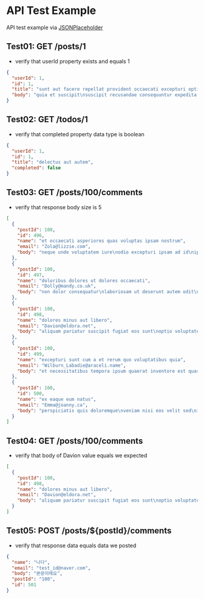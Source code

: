 # API Test Example
API test example via [JSONPlaceholder](https://jsonplaceholder.typicode.com)

## Test01: GET /posts/1
- verify that userId property exists and equals 1
```json
{
  "userId": 1,
  "id": 1,
  "title": "sunt aut facere repellat provident occaecati excepturi optio reprehenderit",
  "body": "quia et suscipit\nsuscipit recusandae consequuntur expedita et cum\nreprehenderit molestiae ut ut quas totam\nnostrum rerum est autem sunt rem eveniet architecto"
}
```

## Test02: GET /todos/1
- verify that completed property data type is boolean
```json
{
  "userId": 1,
  "id": 1,
  "title": "delectus aut autem",
  "completed": false
}
```

## Test03: GET /posts/100/comments
- verify that response body size is 5
```json
[
  {
    "postId": 100,
    "id": 496,
    "name": "et occaecati asperiores quas voluptas ipsam nostrum",
    "email": "Zola@lizzie.com",
    "body": "neque unde voluptatem iure\nodio excepturi ipsam ad id\nipsa sed expedita error quam\nvoluptatem tempora necessitatibus suscipit culpa veniam porro iste vel"
  },
  {
    "postId": 100,
    "id": 497,
    "name": "doloribus dolores ut dolores occaecati",
    "email": "Dolly@mandy.co.uk",
    "body": "non dolor consequatur\nlaboriosam ut deserunt autem odit\nlibero dolore non nesciunt qui\naut est consequatur quo dolorem"
  },
  {
    "postId": 100,
    "id": 498,
    "name": "dolores minus aut libero",
    "email": "Davion@eldora.net",
    "body": "aliquam pariatur suscipit fugiat eos sunt\noptio voluptatem eveniet rerum dignissimos\nquia aut beatae\nmodi consequatur qui rerum sint veritatis deserunt est"
  },
  {
    "postId": 100,
    "id": 499,
    "name": "excepturi sunt cum a et rerum quo voluptatibus quia",
    "email": "Wilburn_Labadie@araceli.name",
    "body": "et necessitatibus tempora ipsum quaerat inventore est quasi quidem\nea repudiandae laborum omnis ab reprehenderit ut\nratione sit numquam culpa a rem\natque aut et"
  },
  {
    "postId": 100,
    "id": 500,
    "name": "ex eaque eum natus",
    "email": "Emma@joanny.ca",
    "body": "perspiciatis quis doloremque\nveniam nisi eos velit sed\nid totam inventore voluptatem laborum et eveniet\naut aut aut maxime quia temporibus ut omnis"
  }
]
```

## Test04: GET /posts/100/comments
- verify that body of Davion value equals we expected
```json
[
  {
    "postId": 100,
    "id": 498,
    "name": "dolores minus aut libero",
    "email": "Davion@eldora.net",
    "body": "aliquam pariatur suscipit fugiat eos sunt\noptio voluptatem eveniet rerum dignissimos\nquia aut beatae\nmodi consequatur qui rerum sint veritatis deserunt est"
  }
]
```

## Test05: POST /posts/${postId}/comments
- verify that response data equals data we posted
```json
{
  "name": "나다",
  "email": "test_id@naver.com",
  "body": "본문이에요",
  "postId": "100",
  "id": 501
}
```
